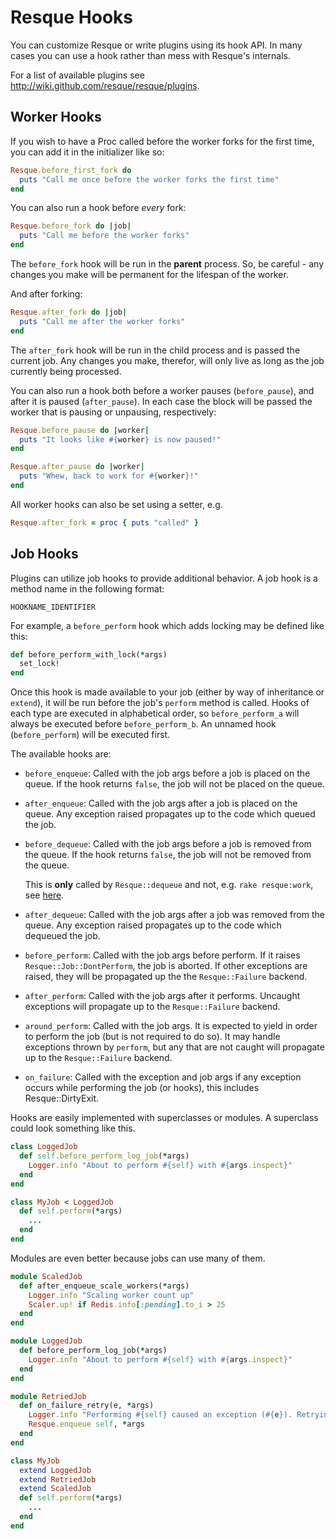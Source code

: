 Resque Hooks
============

You can customize Resque or write plugins using its hook API. In many
cases you can use a hook rather than mess with Resque's internals.

For a list of available plugins see
<http://wiki.github.com/resque/resque/plugins>.


Worker Hooks
------------

If you wish to have a Proc called before the worker forks for the
first time, you can add it in the initializer like so:

~~~Ruby
Resque.before_first_fork do
  puts "Call me once before the worker forks the first time"
end
~~~

You can also run a hook before _every_ fork:

~~~Ruby
Resque.before_fork do |job|
  puts "Call me before the worker forks"
end
~~~

The `before_fork` hook will be run in the **parent** process. So, be
careful - any changes you make will be permanent for the lifespan of
the worker.

And after forking:

~~~Ruby
Resque.after_fork do |job|
  puts "Call me after the worker forks"
end
~~~

The `after_fork` hook will be run in the child process and is passed
the current job. Any changes you make, therefor, will only live as
long as the job currently being processed.

You can also run a hook both before a worker pauses (`before_pause`),
and after it is paused (`after_pause`). In each case the block will be
passed the worker that is pausing or unpausing, respectively:

~~~Ruby
Resque.before_pause do |worker|
  puts "It looks like #{worker} is now paused!"
end

Resque.after_pause do |worker|
  puts "Whew, back to work for #{worker}!"
end
~~~

All worker hooks can also be set using a setter, e.g.

~~~Ruby
Resque.after_fork = proc { puts "called" }
~~~

Job Hooks
---------

Plugins can utilize job hooks to provide additional behavior. A job
hook is a method name in the following format:

    HOOKNAME_IDENTIFIER

For example, a `before_perform` hook which adds locking may be defined
like this:

~~~Ruby
def before_perform_with_lock(*args)
  set_lock!
end
~~~

Once this hook is made available to your job (either by way of
inheritance or `extend`), it will be run before the job's `perform`
method is called. Hooks of each type are executed in alphabetical order,
so `before_perform_a` will always be executed before `before_perform_b`.
An unnamed hook (`before_perform`) will be executed first.

The available hooks are:

* `before_enqueue`: Called with the job args before a job is placed on the queue.
  If the hook returns `false`, the job will not be placed on the queue.

* `after_enqueue`: Called with the job args after a job is placed on the queue.
  Any exception raised propagates up to the code which queued the job.

* `before_dequeue`: Called with the job args before a job is removed from the queue.
  If the hook returns `false`, the job will not be removed from the queue.

  This is **only** called by `Resque::dequeue` and not, e.g. `rake resque:work`, see [here](https://github.com/resque/resque/issues/512).

* `after_dequeue`: Called with the job args after a job was removed from the queue.
  Any exception raised propagates up to the code which dequeued the job.

* `before_perform`: Called with the job args before perform. If it raises
  `Resque::Job::DontPerform`, the job is aborted. If other exceptions
  are raised, they will be propagated up the the `Resque::Failure`
  backend.

* `after_perform`: Called with the job args after it performs. Uncaught
  exceptions will propagate up to the `Resque::Failure` backend.

* `around_perform`: Called with the job args. It is expected to yield in order
  to perform the job (but is not required to do so). It may handle exceptions
  thrown by `perform`, but any that are not caught will propagate up to the
  `Resque::Failure` backend.

* `on_failure`: Called with the exception and job args if any exception occurs
  while performing the job (or hooks), this includes Resque::DirtyExit.

Hooks are easily implemented with superclasses or modules. A superclass could
look something like this.
~~~Ruby
class LoggedJob
  def self.before_perform_log_job(*args)
    Logger.info "About to perform #{self} with #{args.inspect}"
  end
end

class MyJob < LoggedJob
  def self.perform(*args)
    ...
  end
end
~~~

Modules are even better because jobs can use many of them.

~~~Ruby
module ScaledJob
  def after_enqueue_scale_workers(*args)
    Logger.info "Scaling worker count up"
    Scaler.up! if Redis.info[:pending].to_i > 25
  end
end

module LoggedJob
  def before_perform_log_job(*args)
    Logger.info "About to perform #{self} with #{args.inspect}"
  end
end

module RetriedJob
  def on_failure_retry(e, *args)
    Logger.info "Performing #{self} caused an exception (#{e}). Retrying..."
    Resque.enqueue self, *args
  end
end

class MyJob
  extend LoggedJob
  extend RetriedJob
  extend ScaledJob
  def self.perform(*args)
    ...
  end
end
~~~
